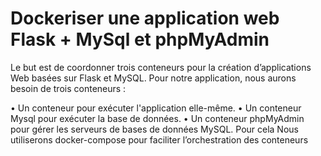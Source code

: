 # Dockeriser une application web Flask + MySql et phpMyAdmin

Le but est de coordonner trois conteneurs pour la création d’applications Web basées sur Flask et MySQL.
Pour notre application, nous aurons besoin de trois conteneurs :

  •	Un conteneur pour exécuter l'application elle-même.
  •	Un conteneur Mysql pour exécuter la base de données.
  •	Un conteneur phpMyAdmin pour gérer les serveurs de bases de données MySQL.
Pour cela Nous utiliserons docker-compose pour faciliter l’orchestration des conteneurs
![]()
